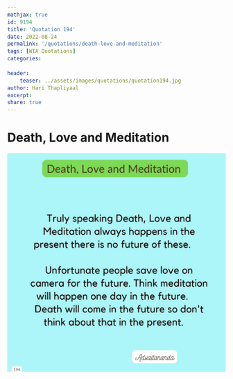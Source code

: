 ```yaml
---
mathjax: true
id: 9194
title: 'Quotation 194'
date: 2022-08-24
permalink: '/quotations/death-love-and-meditation'
tags: [WIA Quotations] 
categories: 

header:
    teaser: ../assets/images/quotations/quotation194.jpg
author: Hari Thapliyaal 
excerpt:
share: true 
---
```


# Death, Love and Meditation

![Death, Love and Meditation](../assets/images/quotations/quotation194.jpg)
